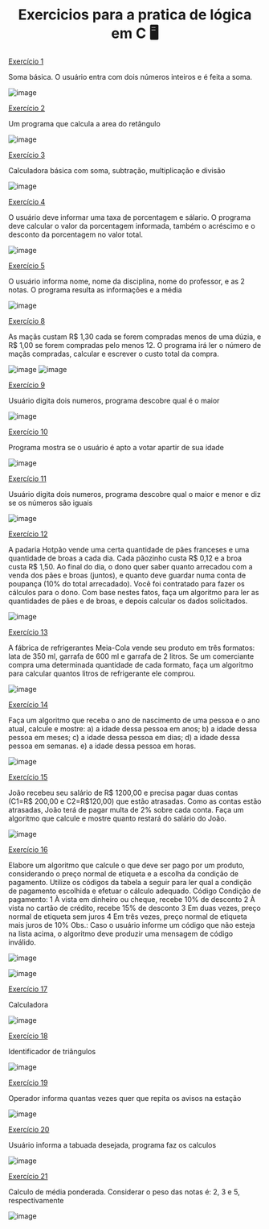 

<h1 align="center"> Exercicios para a pratica de lógica em C 🖥</h1>

 <a href="https://github.com/nayara-lucia/logica-de-programacao-em-c/blob/main/exercicios/exercicio_1">Exercício 1</a>
 
 Soma básica.
 O usuário entra com dois números inteiros e é feita a soma.
 
![image](https://user-images.githubusercontent.com/126920974/236635347-61c435a0-1c0c-42fd-9a19-2efab49abb14.png)

<a href="https://github.com/nayara-lucia/logica-de-programacao-em-c/blob/main/exercicios/exercicio_002">Exercício 2</a>

Um programa que calcula a area do retângulo

![image](https://user-images.githubusercontent.com/126920974/236645886-6fb91dd8-7d56-479b-940e-73e9245b494e.png)

<a href="https://github.com/nayara-lucia/logica-de-programacao-em-c/blob/main/exercicios/exercicio_003">Exercício 3</a>

Calculadora básica com soma, subtração, multiplicação e divisão

![image](https://user-images.githubusercontent.com/126920974/236645942-b888e144-0587-417b-b46d-2d752955866e.png)

<a href="https://github.com/nayara-lucia/logica-de-programacao-em-c/blob/main/exercicios/exercicio_004">Exercício 4</a>

O usuário deve informar uma taxa de porcentagem e sálario. O programa deve calcular o valor da porcentagem informada, também o acréscimo e o desconto da porcentagem no valor total.

![image](https://user-images.githubusercontent.com/126920974/236646006-f28baffd-be1e-4e23-af00-f750c101cfc0.png)

<a href="https://github.com/nayara-lucia/logica-de-programacao-em-c/blob/main/exercicios/exercicio_005">Exercício 5</a>

O usuário informa nome, nome da disciplina, nome do professor, e as 2 notas. O programa resulta as informações e a média

![image](https://user-images.githubusercontent.com/126920974/236646081-f432959e-63f2-41b8-9443-985ea767bd8b.png)

<a href="https://github.com/nayara-lucia/logica-de-programacao-em-c/blob/main/exercicios/exercicio_008">Exercício 8</a>

As maçãs custam R$ 1,30 cada se forem compradas menos de uma dúzia, e R$ 1,00 se forem compradas pelo menos 12. 
O programa irá ler o número de maçãs compradas, calcular e escrever o custo total da compra. 

![image](https://user-images.githubusercontent.com/126920974/236646234-081f2d53-164e-4453-845e-f6a7d169a98e.png)
![image](https://user-images.githubusercontent.com/126920974/236646242-e9f700f5-bd7c-4071-837c-8fdbe7c98757.png)

<a href="https://github.com/nayara-lucia/logica-de-programacao-em-c/blob/main/exercicios/exercicio_009">Exercício 9</a>

Usuário digita dois numeros, programa descobre qual é o maior

![image](https://user-images.githubusercontent.com/126920974/236646277-e4b28caf-ae1f-4d24-aa66-d805726cf135.png)

<a href="https://github.com/nayara-lucia/logica-de-programacao-em-c/blob/main/exercicios/exercicio_010">Exercício 10</a>

Programa mostra se o usuário é apto a votar apartir de sua idade

![image](https://user-images.githubusercontent.com/126920974/236646324-0bd38cc0-18fe-4346-9127-ce13c5a6ad0e.png)


<a href="https://github.com/nayara-lucia/logica-de-programacao-em-c/blob/main/exercicios/exercicio_011">Exercício 11</a>

Usuário digita dois numeros, programa descobre qual o maior e menor e diz se os números são iguais

![image](https://user-images.githubusercontent.com/126920974/236646380-f524f4fe-7a4b-4230-b6e8-5967bf6850cc.png)


<a href="https://github.com/nayara-lucia/logica-de-programacao-em-c/blob/main/exercicios/exercicio_012">Exercício 12</a>

A padaria Hotpão vende uma certa quantidade de pães franceses e uma quantidade de broas a cada dia. Cada pãozinho custa R$ 0,12 e a broa custa R$ 1,50. Ao final do dia, o dono quer saber quanto arrecadou com a venda dos pães e broas (juntos), e quanto deve guardar numa conta de poupança (10% do total arrecadado). Você foi contratado para fazer os cálculos para o dono. Com base nestes fatos, faça um algoritmo para ler as quantidades de pães e de broas, e depois calcular os dados solicitados.

![image](https://user-images.githubusercontent.com/126920974/236646406-f978520b-a198-4290-9aca-9d3335d8ba15.png)


<a href="https://github.com/nayara-lucia/logica-de-programacao-em-c/blob/main/exercicios/exercicio_013">Exercício 13</a>

A fábrica de refrigerantes Meia-Cola vende seu produto em três formatos: lata de 350 ml, garrafa de 600 ml e garrafa de 2 litros. Se um comerciante compra uma determinada quantidade de cada formato, faça um algoritmo para calcular quantos litros de refrigerante ele comprou.

![image](https://user-images.githubusercontent.com/126920974/236646459-5b7a4c1c-7011-4824-b8d4-c36caadbbf4f.png)

<a href="https://github.com/nayara-lucia/logica-de-programacao-em-c/blob/main/exercicios/exercicio_014">Exercício 14</a>

Faça um algoritmo que receba o ano de nascimento de uma
pessoa e o ano atual, calcule e mostre:
a) a idade dessa pessoa em anos;
b) a idade dessa pessoa em meses;
c) a idade dessa pessoa em dias;
d) a idade dessa pessoa em semanas.
e) a idade dessa pessoa em horas.

![image](https://user-images.githubusercontent.com/126920974/236646491-18f344d5-37d9-4bfd-aa47-4411dedb8b1e.png)


<a href="https://github.com/nayara-lucia/logica-de-programacao-em-c/blob/main/exercicios/exercicio_015">Exercício 15</a>

João recebeu seu salário de R$ 1200,00 e precisa pagar duas contas (C1=R$ 200,00 e C2=R$120,00) que estão atrasadas.
Como as contas estão atrasadas, João terá de pagar multa de 2% sobre cada conta. Faça um algoritmo que calcule e mostre quanto restará do salário do João.

![image](https://user-images.githubusercontent.com/126920974/236646530-5d298e7d-55fc-45f1-a6da-22bb9c041e84.png)

<a href="https://github.com/nayara-lucia/logica-de-programacao-em-c/blob/main/exercicios/exercicio_016">Exercício 16</a>

Elabore um algoritmo que calcule o que deve ser pago por um produto, considerando o preço normal de etiqueta e a escolha da condição de pagamento. Utilize os códigos da tabela a seguir para ler qual a condição de pagamento escolhida e efetuar o cálculo adequado.
Código Condição de pagamento:
1 À vista em dinheiro ou cheque, recebe 10% de desconto
2 À vista no cartão de crédito, recebe 15% de desconto
3 Em duas vezes, preço normal de etiqueta sem juros
4 Em três vezes, preço normal de etiqueta mais juros de 10%
Obs.: Caso o usuário informe um código que não esteja na lista acima, o
algoritmo deve produzir uma mensagem de código inválido.

![image](https://user-images.githubusercontent.com/126920974/236646551-3a4dcdd3-e504-424e-837a-7f50248a55f6.png)

![image](https://user-images.githubusercontent.com/126920974/236646561-2f276b30-fe5a-4222-9fc9-08d70f55b19d.png)


<a href="https://github.com/nayara-lucia/logica-de-programacao-em-c/blob/main/exercicios/exercicio_017">Exercício 17</a>

Calculadora

![image](https://user-images.githubusercontent.com/126920974/236646584-20035dca-58f4-448d-a2a8-033daf97119e.png)

<a href="https://github.com/nayara-lucia/logica-de-programacao-em-c/blob/main/exercicios/exercicio_018">Exercício 18</a>

Identificador de triângulos

![image](https://user-images.githubusercontent.com/126920974/236646596-8db632c9-cf0e-4297-a48d-c47d72c5b7f0.png)

<a href="https://github.com/nayara-lucia/logica-de-programacao-em-c/blob/main/exercicios/exercicio_019">Exercício 19</a>

Operador informa quantas vezes quer que repita os avisos na estação

![image](https://user-images.githubusercontent.com/126920974/236646620-3dc25388-63bf-4a94-819c-f72b8b0825f4.png)

<a href="https://github.com/nayara-lucia/logica-de-programacao-em-c/blob/main/exercicios/exercicio_020">Exercício 20</a>

Usuário informa a tabuada desejada, programa faz os calculos

![image](https://user-images.githubusercontent.com/126920974/236646649-4bf9c9d2-f99f-4bf0-9401-29fbd67f8ac3.png)


<a href="https://github.com/nayara-lucia/logica-de-programacao-em-c/blob/main/exercicios/exercicio_021">Exercício 21</a>

Calculo de média ponderada. Considerar o peso das notas é: 2, 3 e 5, respectivamente

![image](https://user-images.githubusercontent.com/126920974/236646679-79a98425-7adf-4fe8-be6d-4393a57721ba.png)

